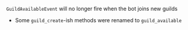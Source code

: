 `GuildAvailableEvent` will no longer fire when the bot joins new guilds
- Some `guild_create`-ish methods were renamed to `guild_available`
